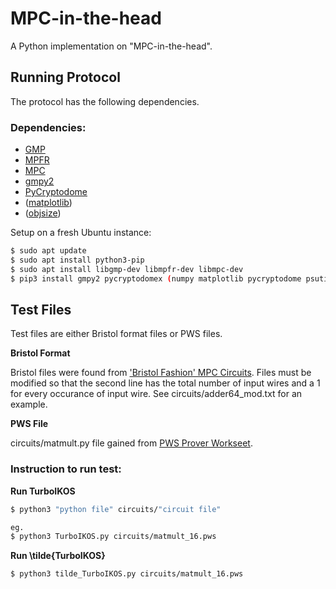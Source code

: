 # MPC-in-the-head

A Python implementation on "MPC-in-the-head".

## Running Protocol

The protocol has the following dependencies.

### Dependencies:  
- [GMP](https://gmplib.org)
- [MPFR](https://www.mpfr.org)
- [MPC](http://www.multiprecision.org/mpc/)
- [gmpy2](https://gmpy2.readthedocs.io/en/latest/mpz.html#examples) 
- [PyCryptodome](https://pycryptodome.readthedocs.io/en/latest/src/installation.html) 
- ([matplotlib](https://matplotlib.org/3.3.3/contents.html))
- ([objsize](https://pypi.org/project/objsize/))

Setup on a fresh Ubuntu instance:
```sh
$ sudo apt update
$ sudo apt install python3-pip
$ sudo apt install libgmp-dev libmpfr-dev libmpc-dev
$ pip3 install gmpy2 pycryptodomex (numpy matplotlib pycryptodome psutil)
```

## Test Files 
Test files are either Bristol format files or PWS files. 

**Bristol Format**

Bristol files were found from ['Bristol Fashion' MPC Circuits](https://homes.esat.kuleuven.be/~nsmart/MPC/). 
Files must be modified so that the second line has the total number of input wires and a 1 for every occurance of input wire. See circuits/adder64_mod.txt for an example. 

**PWS File**

circuits/matmult.py file gained from [PWS Prover Workseet](https://github.com/hyraxZK/pws/tree/2ee3106fbafcd4ca07f752a6a423ccb6cd4e73c0). 


### Instruction to run test:
**Run TurboIKOS**
```sh
$ python3 "python file" circuits/"circuit file"

eg.
$ python3 TurboIKOS.py circuits/matmult_16.pws
```

**Run \tilde{TurboIKOS}**
```sh
$ python3 tilde_TurboIKOS.py circuits/matmult_16.pws
```
